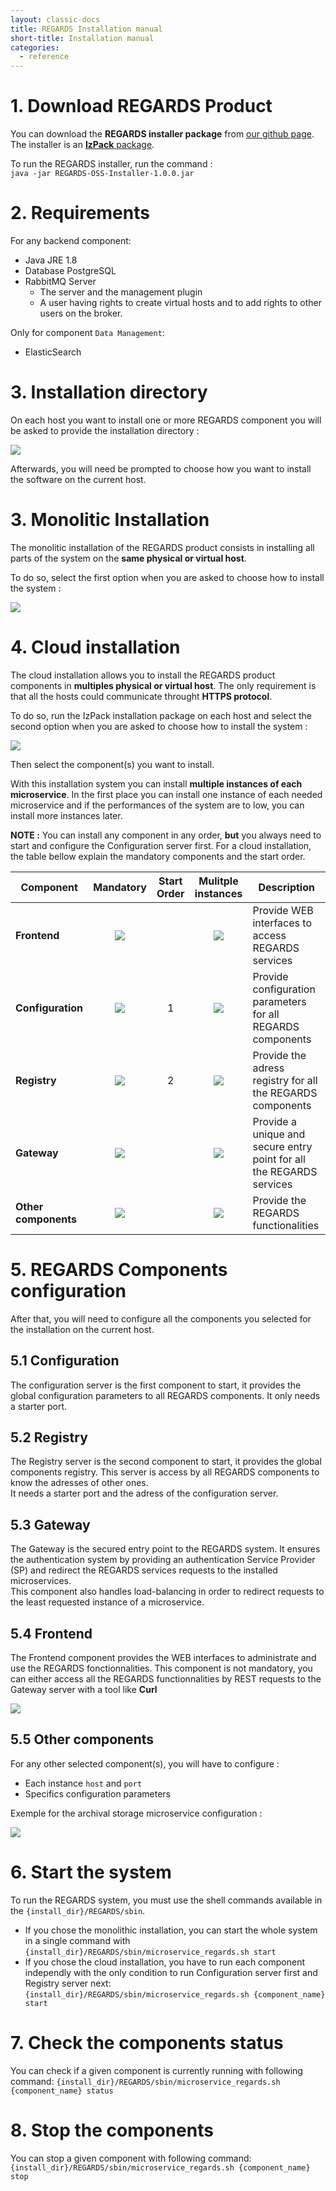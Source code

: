 ```yaml
---
layout: classic-docs
title: REGARDS Installation manual
short-title: Installation manual
categories:
  - reference
---
```


# 1\. Download REGARDS Product

You can download the **REGARDS installer package** from [our github page](https://github.com/RegardsOss/RegardsOss.github.io).  
The installer is an [**IzPack** package](http://izpack.org/).

To run the REGARDS installer, run the command :<br>
`java -jar REGARDS-OSS-Installer-1.0.0.jar`

# 2\. Requirements

For any backend component:
- Java JRE 1.8
- Database PostgreSQL
- RabbitMQ Server
  - The server and the management plugin
  - A user having rights to create virtual hosts and to add rights to other users on the broker.

Only for component `Data Management`:
- ElasticSearch

# 3\. Installation directory
On each host you want to install one or more REGARDS component you will be asked to provide the installation directory :

![](/assets/images/installation/select-directory.png)

Afterwards, you will need be prompted to choose how you want to install the software on the current host.

# 3\. Monolitic Installation

The monolitic installation of the REGARDS product consists in installing all parts of the system on the **same physical or virtual host**.  

To do so, select the first option when you are asked to choose how to install the system :

![](/assets/images/installation/monolithic-installation.png)

# 4\. Cloud installation

The cloud installation allows you to install the REGARDS product components in **multiples physical or virtual host**. The only requirement is that all the hosts could communicate throught **HTTPS protocol**.

To do so, run the IzPack installation package on each host and select the second option when you are asked to choose how to install the system :

![](/assets/images/installation/cloud-installation.png)

Then select the component(s) you want to install.

With this installation system you can install **multiple instances of each microservice**. In the first place you can install one instance of each needed microservice and if the performances of the system are to low, you can install more instances later.

**NOTE :** You can install any component in any order, **but** you always need to start and configure the Configuration server first. For a cloud installation, the table bellow explain the mandatory components and the start order.

Component                | Mandatory                   | Start Order | Mulitple instances          | Description
------------------------ | :-------------------------: | :---------: | :-------------------------: | --------------------------------------------------------------------
**Frontend**             | ![](/assets/images/nok.png) |             | ![](/assets/images/nok.png) | Provide WEB interfaces to access REGARDS services
**Configuration**        | ![](/assets/images/ok.png)  | 1           | ![](/assets/images/nok.png) | Provide configuration parameters for all REGARDS components
**Registry**             | ![](/assets/images/ok.png)  | 2           | ![](/assets/images/nok.png) | Provide the adress registry for all the REGARDS components
**Gateway**              | ![](/assets/images/ok.png)  |             | ![](/assets/images/nok.png) | Provide a unique and secure entry point for all the REGARDS services
**Other components**     | ![](/assets/images/nok.png) |             | ![](/assets/images/ok.png)  | Provide the REGARDS functionalities

# 5\. REGARDS Components configuration

After that, you will need to configure all the components you selected for the installation on the current host.

## 5.1 Configuration

The configuration server is the first component to start, it provides the global configuration parameters to all REGARDS components. It only needs a starter port.

## 5.2 Registry

The Registry server is the second component to start, it provides the global components registry. This server is access by all REGARDS components to know the adresses of other ones.<br>
It needs a starter port and the adress of the configuration server.

## 5.3 Gateway

The Gateway is the secured entry point to the REGARDS system. It ensures the authentication system by providing an authentication Service Provider (SP) and redirect the REGARDS services requests to the installed microservices.<br>
This component also handles load-balancing in order to redirect requests to the least requested instance of a microservice.

## 5.4 Frontend

The Frontend component provides the WEB interfaces to administrate and use the REGARDS fonctionnalities. This component is not mandatory, you can either access all the REGARDS functionnalities by REST requests to the Gateway server with a tool like **Curl**

![](/assets/images/installation/frontend.png)

## 5.5 Other components

For any other selected component(s), you will have to configure :

- Each instance `host` and `port`
- Specifics configuration parameters

Exemple for the archival storage microservice configuration :

![](/assets/images/installation/admin.png)

# 6\. Start the system
To run the REGARDS system, you must use the shell commands available in the `{install_dir}/REGARDS/sbin`.

- If you chose the monolithic installation, you can start the whole system in a single command with
`{install_dir}/REGARDS/sbin/microservice_regards.sh start`
- If you chose the cloud installation, you have to run each component independly with the only condition to run Configuration server first and Registry server next:
`{install_dir}/REGARDS/sbin/microservice_regards.sh {component_name} start`

# 7\. Check the components status
You can check if a given component is currently running with following command:
`{install_dir}/REGARDS/sbin/microservice_regards.sh {component_name} status`

# 8\. Stop the components
You can stop a given component with following command:
`{install_dir}/REGARDS/sbin/microservice_regards.sh {component_name} stop`
